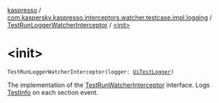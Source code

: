 [kaspresso](../../index.md) / [com.kaspersky.kaspresso.interceptors.watcher.testcase.impl.logging](../index.md) / [TestRunLoggerWatcherInterceptor](index.md) / [&lt;init&gt;](./-init-.md)

# &lt;init&gt;

`TestRunLoggerWatcherInterceptor(logger: `[`UiTestLogger`](../../com.kaspersky.kaspresso.logger/-ui-test-logger.md)`)`

The implementation of the [TestRunWatcherInterceptor](../../com.kaspersky.kaspresso.interceptors.watcher.testcase/-test-run-watcher-interceptor/index.md) interface.
Logs [TestInfo](../../com.kaspersky.kaspresso.testcases.models.info/-test-info/index.md) on each section event.

